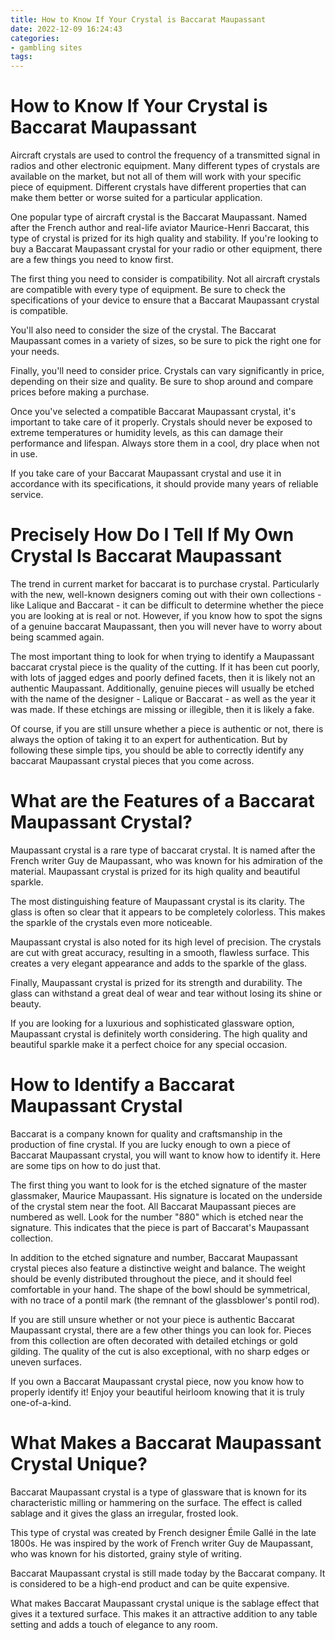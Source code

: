 ```yaml
---
title: How to Know If Your Crystal is Baccarat Maupassant 
date: 2022-12-09 16:24:43
categories:
- gambling sites
tags:
---
```



#  How to Know If Your Crystal is Baccarat Maupassant 

Aircraft crystals are used to control the frequency of a transmitted signal in radios and other electronic equipment. Many different types of crystals are available on the market, but not all of them will work with your specific piece of equipment. Different crystals have different properties that can make them better or worse suited for a particular application.

One popular type of aircraft crystal is the Baccarat Maupassant. Named after the French author and real-life aviator Maurice-Henri Baccarat, this type of crystal is prized for its high quality and stability. If you're looking to buy a Baccarat Maupassant crystal for your radio or other equipment, there are a few things you need to know first.

The first thing you need to consider is compatibility. Not all aircraft crystals are compatible with every type of equipment. Be sure to check the specifications of your device to ensure that a Baccarat Maupassant crystal is compatible.

You'll also need to consider the size of the crystal. The Baccarat Maupassant comes in a variety of sizes, so be sure to pick the right one for your needs.

 Finally, you'll need to consider price. Crystals can vary significantly in price, depending on their size and quality. Be sure to shop around and compare prices before making a purchase.

Once you've selected a compatible Baccarat Maupassant crystal, it's important to take care of it properly. Crystals should never be exposed to extreme temperatures or humidity levels, as this can damage their performance and lifespan. Always store them in a cool, dry place when not in use.

If you take care of your Baccarat Maupassant crystal and use it in accordance with its specifications, it should provide many years of reliable service.

#  Precisely How Do I Tell If My Own Crystal Is Baccarat Maupassant 

The trend in current market for baccarat is to purchase crystal. Particularly with the new, well-known designers coming out with their own collections - like Lalique and Baccarat - it can be difficult to determine whether the piece you are looking at is real or not. However, if you know how to spot the signs of a genuine baccarat Maupassant, then you will never have to worry about being scammed again. 

The most important thing to look for when trying to identify a Maupassant baccarat crystal piece is the quality of the cutting. If it has been cut poorly, with lots of jagged edges and poorly defined facets, then it is likely not an authentic Maupassant. Additionally, genuine pieces will usually be etched with the name of the designer - Lalique or Baccarat - as well as the year it was made. If these etchings are missing or illegible, then it is likely a fake.

Of course, if you are still unsure whether a piece is authentic or not, there is always the option of taking it to an expert for authentication. But by following these simple tips, you should be able to correctly identify any baccarat Maupassant crystal pieces that you come across.

#  What are the Features of a Baccarat Maupassant Crystal? 

Maupassant crystal is a rare type of baccarat crystal. It is named after the French writer Guy de Maupassant, who was known for his admiration of the material. Maupassant crystal is prized for its high quality and beautiful sparkle.

The most distinguishing feature of Maupassant crystal is its clarity. The glass is often so clear that it appears to be completely colorless. This makes the sparkle of the crystals even more noticeable.

Maupassant crystal is also noted for its high level of precision. The crystals are cut with great accuracy, resulting in a smooth, flawless surface. This creates a very elegant appearance and adds to the sparkle of the glass.

Finally, Maupassant crystal is prized for its strength and durability. The glass can withstand a great deal of wear and tear without losing its shine or beauty.

If you are looking for a luxurious and sophisticated glassware option, Maupassant crystal is definitely worth considering. The high quality and beautiful sparkle make it a perfect choice for any special occasion.

#  How to Identify a Baccarat Maupassant Crystal 

Baccarat is a company known for quality and craftsmanship in the production of fine crystal. If you are lucky enough to own a piece of Baccarat Maupassant crystal, you will want to know how to identify it. Here are some tips on how to do just that.

The first thing you want to look for is the etched signature of the master glassmaker, Maurice Maupassant. His signature is located on the underside of the crystal stem near the foot. All Baccarat Maupassant pieces are numbered as well. Look for the number "880" which is etched near the signature. This indicates that the piece is part of Baccarat's Maupassant collection.

In addition to the etched signature and number, Baccarat Maupassant crystal pieces also feature a distinctive weight and balance. The weight should be evenly distributed throughout the piece, and it should feel comfortable in your hand. The shape of the bowl should be symmetrical, with no trace of a pontil mark (the remnant of the glassblower's pontil rod).

If you are still unsure whether or not your piece is authentic Baccarat Maupassant crystal, there are a few other things you can look for. Pieces from this collection are often decorated with detailed etchings or gold gilding. The quality of the cut is also exceptional, with no sharp edges or uneven surfaces.

If you own a Baccarat Maupassant crystal piece, now you know how to properly identify it! Enjoy your beautiful heirloom knowing that it is truly one-of-a-kind.

#  What Makes a Baccarat Maupassant Crystal Unique?

Baccarat Maupassant crystal is a type of glassware that is known for its characteristic milling or hammering on the surface. The effect is called sablage and it gives the glass an irregular, frosted look.

This type of crystal was created by French designer Émile Gallé in the late 1800s. He was inspired by the work of French writer Guy de Maupassant, who was known for his distorted, grainy style of writing.

Baccarat Maupassant crystal is still made today by the Baccarat company. It is considered to be a high-end product and can be quite expensive.

What makes Baccarat Maupassant crystal unique is the sablage effect that gives it a textured surface. This makes it an attractive addition to any table setting and adds a touch of elegance to any room.